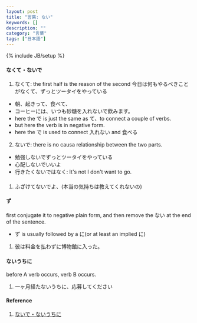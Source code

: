 ```yaml
---
layout: post
title: "言葉: ない"
keywords: []
description: ""
category: "言葉"
tags: ["日本語"]
---
```

{% include JB/setup %}


#### なくて・ないで
1. なくて:  the first half is the reason of the second
今日は何もやるべきことがなくて、ずっとツータイをやっている

- 朝、起きって、食べて、
- コーヒーには、いつも砂糖を入れないで飲みます。
- here the で is just the same as て、to connect a couple of verbs.
- but here the verb is in negative form.
- here the で is used to connect 入れない and 食べる

2. ないで: there is no causa relationship between the two parts.
- 勉強しないでずっとツータイをやっている
- 心配しないでいいよ
- 行きたくないではなく: It's not I don't want to go.


#### 

1. ふざけてないでよ、(本当の気持ちは教えてくれないの)

#### ず
first conjugate it to negative plain form, and then remove the ない at the end
of the sentence.
- ず is usually followed by a に(or at least an implied に)
1. 彼は料金を払わずに博物館に入った。


#### ないうちに
before A verb occurs, verb B occurs.

1. 一ヶ月経たないうちに、応募してください




#### Reference
1. [ないで・ないうちに](https://kawakawalearningstudio.com/japanese/jlpt-n3-grammar-you-need-to-know-how-to-use-%EF%BD%9E%E3%81%AA%E3%81%84%E3%81%A7-%EF%BD%9E%E3%81%9A-and-%EF%BD%9E%E3%81%AA%E3%81%84%E3%81%86%E3%81%A1%E3%81%AB/)
